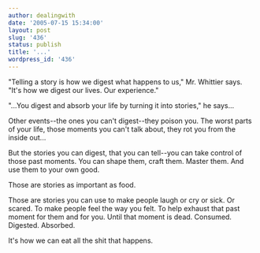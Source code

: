 ```yaml
---
author: dealingwith
date: '2005-07-15 15:34:00'
layout: post
slug: '436'
status: publish
title: '...'
wordpress_id: '436'
---
```



"Telling a story is how we digest what happens to us," Mr. Whittier says.
"It's how we digest our lives. Our experience."

"...You digest and absorb your life by turning it into stories," he says...

Other events--the ones you can't digest--they poison you. The worst parts of
your life, those moments you can't talk about, they rot you from the inside
out...

But the stories you can digest, that you can tell--you can take control of
those past moments. You can shape them, craft them. Master them. And use them
to your own good.

Those are stories as important as food.

Those are stories you can use to make people laugh or cry or sick. Or scared.
To make people feel the way you felt. To help exhaust that past moment for
them and for you. Until that moment is dead. Consumed. Digested. Absorbed.

It's how we can eat all the shit that happens.

